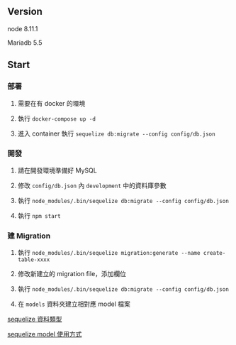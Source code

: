 ## Version

node 8.11.1

Mariadb 5.5

## Start

### 部署

1. 需要在有 docker 的環境

2. 執行 `docker-compose up -d`

3. 進入 container 執行 `sequelize db:migrate --config config/db.json`

### 開發

1. 請在開發環境準備好 MySQL

2. 修改 `config/db.json` 內 `development` 中的資料庫參數

3. 執行 `node_modules/.bin/sequelize db:migrate --config config/db.json`

4. 執行 `npm start`

### 建 Migration

1. 執行 `node_modules/.bin/sequelize migration:generate --name create-table-xxxx`

2. 修改新建立的 migration file，添加欄位

3. 執行 `node_modules/.bin/sequelize db:migrate --config config/db.json`

4. 在 `models` 資料夾建立相對應 model 檔案

[sequelize 資料類型](http://docs.sequelizejs.com/manual/tutorial/models-definition.html#data-types)

[sequelize model 使用方式](http://docs.sequelizejs.com/manual/tutorial/models-usage.html)

